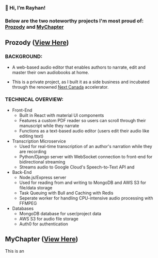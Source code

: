 ### 👋 Hi, I’m Rayhan!
### Below are the two noteworthy projects I'm most proud of: [Prozody](https://www.prozody.com/) and [MyChapter](https://github.com/rayhanmemon/myChapter)

## Prozody ([View Here](https://www.prozody.com/))

### **BACKGROUND:**
- A web-based audio editor that enables authors to narrate, edit and master their own audiobooks at home.

- This is a private project, as I built it as a side business and incubated through the renowned [Next Canada](https://www.nextcanada.com/) accelerator. 

### **TECHNICAL OVERVIEW:**

- Front-End
  - Built in React with material UI components
  - Features a custom PDF reader so users can scroll through their manuscript while they narrate
  - Functions as a text-based audio editor (users edit their audio like editing text)
- Transcription Microservice
  - Used for real-time transcription of an author's narration while they are recording
  - Python/Django server with WebSocket connection to front-end for bidirectional streaming
  - Streams audio to Google Cloud's Speech-to-Text API and 
- Back-End
  - Node.js/Express server
  - Used for reading from and writing to MongoDB and AWS S3 for file/data storage
  - Task Queuing with Bull and Caching with Redis
  - Seperate worker for handling CPU-intensive audio processing with FFMPEG
- Databases
  - MongoDB database for user/project data
  - AWS S3 for audio file storage
  - Auth0 for authentication

## MyChapter ([View Here](https://github.com/rayhanmemon/myChapter))

This is an

<!---
rayhanmemon/rayhanmemon is a ✨ special ✨ repository because its `README.md` (this file) appears on your GitHub profile.
You can click the Preview link to take a look at your changes.
--->
